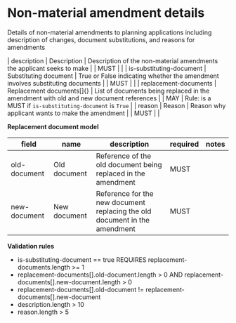 # Non-material amendment details

Details of non-material amendments to planning applications including
description of changes, document substitutions, and reasons for amendments


| description | Description | Description of the non-material amendments the applicant seeks to make |  | MUST |  |
| is-substituting-document | Substituting document | True or False indicating whether the amendment involves substituting documents |  | MUST |  |
| replacement-documents | Replacement documents[]{} | List of documents being replaced in the amendment with old and new document references |  | MAY | Rule: is a MUST if `is-substituting-document` is `True` |
| reason | Reason | Reason why applicant wants to make the amendment |  | MUST |  |


**Replacement document model**

field | name | description | required | notes
-- | -- | -- | -- | --
old-document | Old document | Reference of the old document being replaced in the amendment | MUST | 
new-document | New document | Reference for the new document replacing the old document in the amendment | MUST | 

**Validation rules**

- is-substituting-document == true REQUIRES replacement-documents.length >= 1
- replacement-documents[].old-document.length > 0 AND replacement-documents[].new-document.length > 0
- replacement-documents[].old-document != replacement-documents[].new-document
- description.length > 10
- reason.length > 5